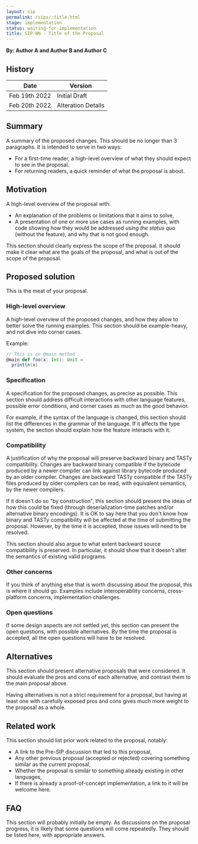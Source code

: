 ```yaml
---
layout: sip
permalink: /sips/:title.html
stage: implementation
status: waiting-for-implementation
title: SIP-NN - Title of the Proposal
---
```


**By: Author A and Author B and Author C**

## History

| Date          | Version            |
|---------------|--------------------|
| Feb 19th 2022 | Initial Draft      |
| Feb 20th 2022 | Alteration Details |

## Summary

A summary of the proposed changes. This should be no longer than 3 paragraphs. It is intended to serve in two ways:

- For a first-time reader, a high-level overview of what they should expect to see in the proposal.
- For returning readers, a quick reminder of what the proposal is about.

## Motivation

A high-level overview of the proposal with:

- An explanation of the problems or limitations that it aims to solve,
- A presentation of one or more use cases as running examples, with code showing how they would be addressed *using the status quo* (without the feature), and why that is not good enough.

This section should clearly express the scope of the proposal. It should make it clear what are the goals of the proposal, and what is out of the scope of the proposal.

## Proposed solution

This is the meat of your proposal.

### High-level overview

A high-level overview of the proposed changes, and how they allow to better solve the running examples. This section should be example-heavy, and not dive into corner cases.

Example:

~~~ scala
// This is an @main method
@main def foo(x: Int): Unit =
  println(x)
~~~

### Specification

A specification for the proposed changes, as precise as possible. This section should address difficult interactions with other language features, possible error conditions, and corner cases as much as the good behavior.

For example, if the syntax of the language is changed, this section should list the differences in the grammar of the language. If it affects the type system, the section should explain how the feature interacts with it.

### Compatibility

A justification of why the proposal will preserve backward binary and TASTy compatibility. Changes are backward binary compatible if the bytecode produced by a newer compiler can link against library bytecode produced by an older compiler. Changes are backward TASTy compatible if the TASTy files produced by older compilers can be read, with equivalent semantics, by the newer compilers.

If it doesn't do so "by construction", this section should present the ideas of how this could be fixed (through deserialization-time patches and/or alternative binary encodings). It is OK to say here that you don't know how binary and TASTy compatibility will be affected at the time of submitting the proposal. However, by the time it is accepted, those issues will need to be resolved.

This section should also argue to what extent backward source compatibility is preserved. In particular, it should show that it doesn't alter the semantics of existing valid programs.

### Other concerns

If you think of anything else that is worth discussing about the proposal, this is where it should go. Examples include interoperability concerns, cross-platform concerns, implementation challenges.

### Open questions

If some design aspects are not settled yet, this section can present the open questions, with possible alternatives. By the time the proposal is accepted, all the open questions will have to be resolved.

## Alternatives

This section should present alternative proposals that were considered. It should evaluate the pros and cons of each alternative, and contrast them to the main proposal above.

Having alternatives is not a strict requirement for a proposal, but having at least one with carefully exposed pros and cons gives much more weight to the proposal as a whole.

## Related work

This section should list prior work related to the proposal, notably:

- A link to the Pre-SIP discussion that led to this proposal,
- Any other previous proposal (accepted or rejected) covering something similar as the current proposal,
- Whether the proposal is similar to something already existing in other languages,
- If there is already a proof-of-concept implementation, a link to it will be welcome here.

## FAQ

This section will probably initially be empty. As discussions on the proposal progress, it is likely that some questions will come repeatedly. They should be listed here, with appropriate answers.
